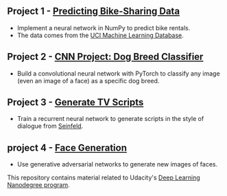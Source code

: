
## Project 1 - [Predicting Bike-Sharing Data](https://github.com/akueisara/deep-learning-nanodegree-udacity/blob/master/project-bikesharing/Your_first_neural_network.ipynb)

- Implement a neural network in NumPy to predict bike rentals. 
- The data comes from the [UCI Machine Learning Database](https://archive.ics.uci.edu/ml/datasets/Bike+Sharing+Dataset).

## Project 2 - [CNN Project: Dog Breed Classifier](https://github.com/akueisara/deep-learning-nanodegree-udacity/blob/master/project-dog/dog_app.ipynb)

- Build a convolutional neural network with PyTorch to classify any image (even an image of a face) as a specific dog breed.

## Project 3 - [Generate TV Scripts](https://github.com/akueisara/deep-learning-projects/blob/master/project-generate-tv-scripts/dlnd_tv_script_generation.ipynb)

- Train a recurrent neural network to generate scripts in the style of dialogue from [Seinfeld](https://www.kaggle.com/thec03u5/seinfeld-chronicles#scripts.csv).

## project 4 - [Face Generation](https://github.com/akueisara/deep-learning-projects/blob/master/project-face-generation/dlnd_face_generation.ipynb)

- Use generative adversarial networks to generate new images of faces.

This repository contains material related to Udacity's [Deep Learning Nanodegree program](https://www.udacity.com/course/deep-learning-nanodegree--nd101).
